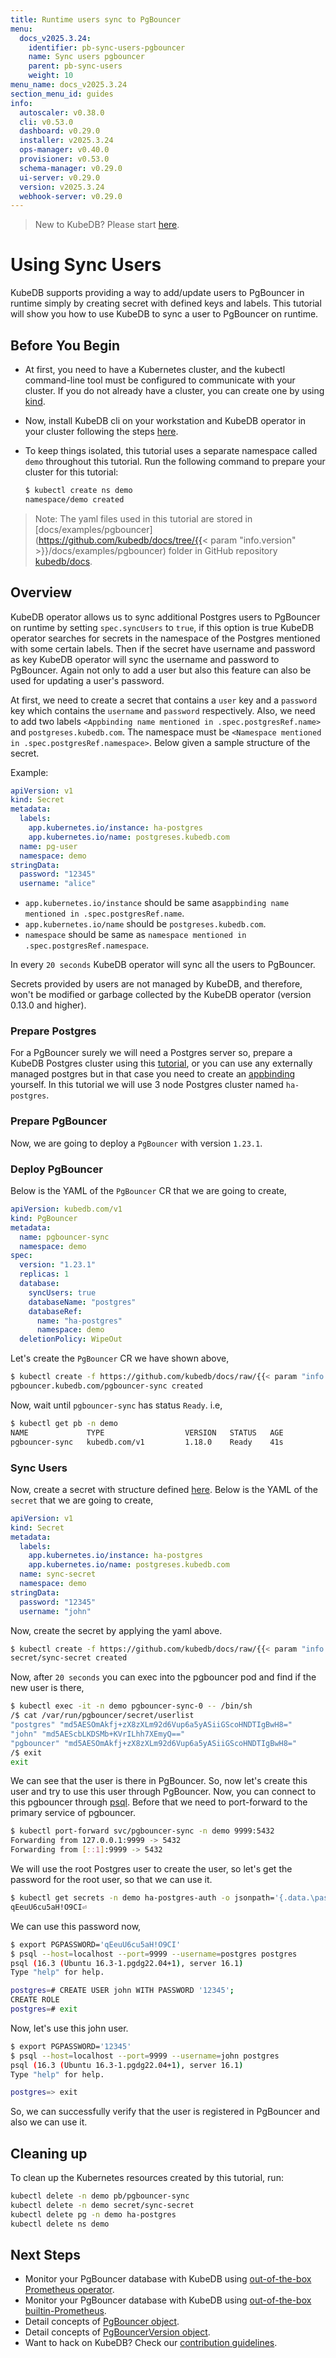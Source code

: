 ```yaml
---
title: Runtime users sync to PgBouncer
menu:
  docs_v2025.3.24:
    identifier: pb-sync-users-pgbouncer
    name: Sync users pgbouncer
    parent: pb-sync-users
    weight: 10
menu_name: docs_v2025.3.24
section_menu_id: guides
info:
  autoscaler: v0.38.0
  cli: v0.53.0
  dashboard: v0.29.0
  installer: v2025.3.24
  ops-manager: v0.40.0
  provisioner: v0.53.0
  schema-manager: v0.29.0
  ui-server: v0.29.0
  version: v2025.3.24
  webhook-server: v0.29.0
---
```


> New to KubeDB? Please start [here](/docs/v2025.3.24/README).

# Using Sync Users

KubeDB supports providing a way to add/update users to PgBouncer in runtime simply by creating secret with defined keys and labels. This tutorial will show you how to use KubeDB to sync a user to PgBouncer on runtime.

## Before You Begin

- At first, you need to have a Kubernetes cluster, and the kubectl command-line tool must be configured to communicate with your cluster. If you do not already have a cluster, you can create one by using [kind](https://kind.sigs.k8s.io/docs/user/quick-start/).

- Now, install KubeDB cli on your workstation and KubeDB operator in your cluster following the steps [here](/docs/v2025.3.24/setup/README).

- To keep things isolated, this tutorial uses a separate namespace called `demo` throughout this tutorial. Run the following command to prepare your cluster for this tutorial:

  ```bash
  $ kubectl create ns demo
  namespace/demo created
  ```

> Note: The yaml files used in this tutorial are stored in [docs/examples/pgbouncer](https://github.com/kubedb/docs/tree/{{< param "info.version" >}}/docs/examples/pgbouncer) folder in GitHub repository [kubedb/docs](https://github.com/kubedb/docs).

## Overview

KubeDB operator allows us to sync additional Postgres users to PgBouncer on runtime by setting `spec.syncUsers` to `true`, if this option is true KubeDB operator searches for secrets in the namespace of the Postgres mentioned with some certain labels. Then if the secret have username and password as key KubeDB operator will sync the username and password to PgBouncer. Again not only to add a user but also this feature can also be used for updating a user's password.

At first, we need to create a secret that contains a `user` key and a `password` key which contains the `username` and `password` respectively. Also, we need to add two labels `<Appbinding name mentioned in .spec.postgresRef.name>` and `postgreses.kubedb.com`. The namespace must be `<Namespace mentioned in .spec.postgresRef.namespace>`. Below given a sample structure of the secret.

Example:

```yaml
apiVersion: v1
kind: Secret
metadata:
  labels:
    app.kubernetes.io/instance: ha-postgres
    app.kubernetes.io/name: postgreses.kubedb.com
  name: pg-user
  namespace: demo
stringData:
  password: "12345"
  username: "alice"
```
- `app.kubernetes.io/instance` should be same as`appbinding name mentioned in .spec.postgresRef.name`.
- `app.kubernetes.io/name` should be `postgreses.kubedb.com`.
- `namespace` should be same as `namespace mentioned in .spec.postgresRef.namespace`.

In every `20 seconds` KubeDB operator will sync all the users to PgBouncer.

Secrets provided by users are not managed by KubeDB, and therefore, won't be modified or garbage collected by the KubeDB operator (version 0.13.0 and higher).

### Prepare Postgres
For a PgBouncer surely we will need a Postgres server so, prepare a KubeDB Postgres cluster using this [tutorial](/docs/v2025.3.24/guides/postgres/clustering/streaming_replication), or you can use any externally managed postgres but in that case you need to create an [appbinding](/docs/v2025.3.24/guides/pgbouncer/concepts/appbinding) yourself. In this tutorial we will use 3 node Postgres cluster named `ha-postgres`.

### Prepare PgBouncer

Now, we are going to deploy a `PgBouncer` with version `1.23.1`.

### Deploy PgBouncer

Below is the YAML of the `PgBouncer` CR that we are going to create,

```yaml
apiVersion: kubedb.com/v1
kind: PgBouncer
metadata:
  name: pgbouncer-sync
  namespace: demo
spec:
  version: "1.23.1"
  replicas: 1
  database:
    syncUsers: true
    databaseName: "postgres"
    databaseRef:
      name: "ha-postgres"
      namespace: demo
  deletionPolicy: WipeOut
```

Let's create the `PgBouncer` CR we have shown above,

```bash
$ kubectl create -f https://github.com/kubedb/docs/raw/{{< param "info.version" >}}/docs/examples/pgbouncer/sync-users/pgbouncer-sync.yaml
pgbouncer.kubedb.com/pgbouncer-sync created
```

Now, wait until `pgbouncer-sync` has status `Ready`. i.e,

```bash
$ kubectl get pb -n demo
NAME             TYPE                  VERSION   STATUS   AGE
pgbouncer-sync   kubedb.com/v1         1.18.0    Ready    41s
```

### Sync Users

Now, create a secret with structure defined [here](/docs/v2025.3.24/guides/pgbouncer/concepts/pgbouncer#specsyncusers). Below is the YAML of the `secret` that we are going to create,

```yaml
apiVersion: v1
kind: Secret
metadata:
  labels:
    app.kubernetes.io/instance: ha-postgres
    app.kubernetes.io/name: postgreses.kubedb.com
  name: sync-secret
  namespace: demo
stringData:
  password: "12345"
  username: "john"
```

Now, create the secret by applying the yaml above.

```bash
$ kubectl create -f https://github.com/kubedb/docs/raw/{{< param "info.version" >}}/docs/examples/pgbouncer/sync-users/secret.yaml
secret/sync-secret created
```

Now, after `20 seconds` you can exec into the pgbouncer pod and find if the new user is there,

```bash
$ kubectl exec -it -n demo pgbouncer-sync-0 -- /bin/sh
/$ cat /var/run/pgbouncer/secret/userlist
"postgres" "md5AESOmAkfj+zX8zXLm92d6Vup6a5yASiiGScoHNDTIgBwH8="
"john" "md5AEScbLKDSMb+KVrILhh7XEmyQ=="
"pgbouncer" "md5AESOmAkfj+zX8zXLm92d6Vup6a5yASiiGScoHNDTIgBwH8="
/$ exit
exit
```
We can see that the user is there in PgBouncer. So, now let's create this user and try to use this user through PgBouncer.
Now, you can connect to this pgbouncer through [psql](https://www.postgresql.org/docs/current/app-psql.html). Before that we need to port-forward to the primary service of pgbouncer.

```bash
$ kubectl port-forward svc/pgbouncer-sync -n demo 9999:5432
Forwarding from 127.0.0.1:9999 -> 5432
Forwarding from [::1]:9999 -> 5432
```
We will use the root Postgres user to create the user, so let's get the password for the root user, so that we can use it.
```bash
$ kubectl get secrets -n demo ha-postgres-auth -o jsonpath='{.data.\password}' | base64 -d
qEeuU6cu5aH!O9CI⏎ 
```
We can use this password now,
```bash
$ export PGPASSWORD='qEeuU6cu5aH!O9CI'
$ psql --host=localhost --port=9999 --username=postgres postgres
psql (16.3 (Ubuntu 16.3-1.pgdg22.04+1), server 16.1)
Type "help" for help.

postgres=# CREATE USER john WITH PASSWORD '12345';
CREATE ROLE
postgres=# exit
```
Now, let's use this john user.
```bash
$ export PGPASSWORD='12345'
$ psql --host=localhost --port=9999 --username=john postgres
psql (16.3 (Ubuntu 16.3-1.pgdg22.04+1), server 16.1)
Type "help" for help.

postgres=> exit
```
So, we can successfully verify that the user is registered in PgBouncer and also we can use it.

## Cleaning up

To clean up the Kubernetes resources created by this tutorial, run:

```bash
kubectl delete -n demo pb/pgbouncer-sync
kubectl delete -n demo secret/sync-secret
kubectl delete pg -n demo ha-postgres
kubectl delete ns demo
```

## Next Steps

- Monitor your PgBouncer database with KubeDB using [out-of-the-box Prometheus operator](/docs/v2025.3.24/guides/pgbouncer/monitoring/using-prometheus-operator).
- Monitor your PgBouncer database with KubeDB using [out-of-the-box builtin-Prometheus](/docs/v2025.3.24/guides/pgbouncer/monitoring/using-builtin-prometheus).
- Detail concepts of [PgBouncer object](/docs/v2025.3.24/guides/pgbouncer/concepts/pgbouncer).
- Detail concepts of [PgBouncerVersion object](/docs/v2025.3.24/guides/pgbouncer/concepts/catalog).
- Want to hack on KubeDB? Check our [contribution guidelines](/docs/v2025.3.24/CONTRIBUTING).
